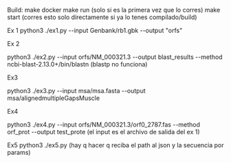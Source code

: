 Build:
make docker
make run (solo si es la primera vez que lo corres)
make start (corres esto solo directamente si ya lo tenes compilado/build)

Ex 1 
python3 ./ex1.py --input Genbank/rb1.gbk --output "orfs"

Ex 2

python3 ./ex2.py --input orfs/NM_000321.3 --output blast_results --method ncbi-blast-2.13.0+/bin/blastn
(blastp no funciona)

Ex3 

python3 ./ex3.py --input msa/msa.fasta --output msa/alignedmultipleGapsMuscle

Ex4

python3 ./ex4.py --input orfs/NM_000321.3/orf0_2787.fas --method orf_prot --output test_prote (el input es el archivo de salida del ex 1)

Ex5
python3 ./ex5.py  (hay q hacer q reciba el path al json y la secuencia por params)
